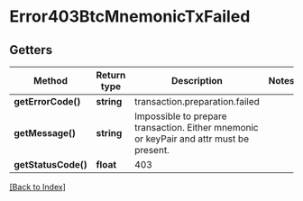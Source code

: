 # Error403BtcMnemonicTxFailed

## Getters

Method | Return type | Description | Notes
------------ | ------------- | ------------- | -------------
**getErrorCode()** | **string** | transaction.preparation.failed |
**getMessage()** | **string** | Impossible to prepare transaction. Either mnemonic or keyPair and attr must be present. |
**getStatusCode()** | **float** | 403 |

[[Back to Index]](../index.md)
